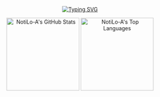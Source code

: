 <p align="center">
<a href="https://git.io/typing-svg"><img src="https://readme-typing-svg.demolab.com?font=Fira+Code&pause=1000&color=FF3CA2&background=292B3900&center=true&random=true&width=490&separator=%3D&lines=Hi%2C+I'm+Notilo-A%3D%3E%3A3+he-he-he%3D%3A()%7B+%3A%7C%3A%26+%7D;%3A%3DFoxes+are+awesome%2C+especially+mine+%3C3%3DHow+many+lines+are+there%3F%3D............................................%3DSo+boooooring%3DPlease+make+me+a+Polish+visa+invite%3D165.232.126.250%3DWas+it+worth+it%3F%3DDon%E2%80%99t+forget+to+star+the+repo.%3Dninedefix%40proton.me%3DHave+you+tried+MaxFan+yet%3F%3DSwitch+to+TempleOS%3DIt%E2%80%99s+me%2C+Notilo-A%3DI'm+tired+of+everything" alt="Typing SVG" /></a>
</p>


<p align="center">
  <img 
    alt="NotiLo-A's GitHub Stats"
    src="https://github-readme-stats.vercel.app/api?username=NotiLo-A&theme=dracula&show_icons=true&hide_border=true&count_private=true" 
    height="192px"/>
  <img 
    alt="NotiLo-A's Top Languages"
    src="https://github-readme-stats.vercel.app/api/top-langs/?username=NotiLo-A&theme=dracula&show_icons=true&hide_border=true&layout=compact&langs_count=8" 
    height="192px"/>
</p>
